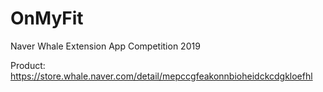 # OnMyFit
Naver Whale Extension App Competition 2019

Product: 
https://store.whale.naver.com/detail/mepccgfeakonnbioheidckcdgkloefhl
